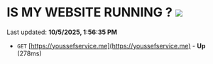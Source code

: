# IS MY WEBSITE RUNNING ? [![](https://img.shields.io/static/v1?label=Sponsor&message=%E2%9D%A4&logo=GitHub&color=%23fe8e86)](https://github.com/sponsors/Youssef-Lehmam)

Last updated: **10/5/2025, 1:56:35 PM**

- `GET` [https://youssefservice.me](https://youssefservice.me) - **Up** (278ms)

